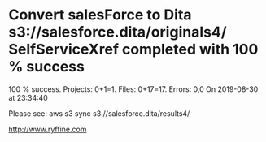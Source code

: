 # Convert salesForce to Dita s3://salesforce.dita/originals4/ SelfServiceXref completed with 100 % success

100 % success. Projects: 0+1=1.  Files: 0+17=17. Errors: 0,0  On 2019-08-30 at 23:34:40



Please see: aws s3 sync s3://salesforce.dita/results4/

http://www.ryffine.com

